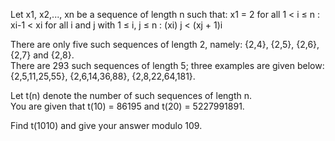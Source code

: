   <p>  Let x1, x2,..., xn be a sequence of length n such that:    x1 = 2  for all 1 &lt; i &le; n : xi-1 &lt; xi  for all i and j with 1 &le; i, j &le; n : (xi) j &lt; (xj + 1)i    </p>  <p>  There are only five such sequences of length 2, namely:  {2,4}, {2,5}, {2,6}, {2,7} and {2,8}.<br />  There are 293 such sequences of length 5; three examples are given below:<br />  {2,5,11,25,55}, {2,6,14,36,88}, {2,8,22,64,181}.  </p>  <p>  Let t(n) denote the number of such sequences of length n.<br />  You are given that t(10) = 86195 and t(20) = 5227991891.  </p>  <p>  Find t(1010) and give your answer modulo 109.  </p>      